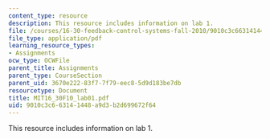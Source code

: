 ```yaml
---
content_type: resource
description: This resource includes information on lab 1.
file: /courses/16-30-feedback-control-systems-fall-2010/9010c3c663141448a9d3b2d699672f64_MIT16_30F10_lab01.pdf
file_type: application/pdf
learning_resource_types:
- Assignments
ocw_type: OCWFile
parent_title: Assignments
parent_type: CourseSection
parent_uid: 3670e222-83f7-7f79-eec8-5d9d183be7db
resourcetype: Document
title: MIT16_30F10_lab01.pdf
uid: 9010c3c6-6314-1448-a9d3-b2d699672f64
---
```

This resource includes information on lab 1.

